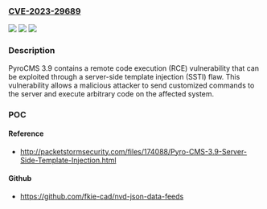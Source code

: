 ### [CVE-2023-29689](https://cve.mitre.org/cgi-bin/cvename.cgi?name=CVE-2023-29689)
![](https://img.shields.io/static/v1?label=Product&message=n%2Fa&color=blue)
![](https://img.shields.io/static/v1?label=Version&message=n%2Fa&color=blue)
![](https://img.shields.io/static/v1?label=Vulnerability&message=n%2Fa&color=brighgreen)

### Description

PyroCMS 3.9 contains a remote code execution (RCE) vulnerability that can be exploited through a server-side template injection (SSTI) flaw. This vulnerability allows a malicious attacker to send customized commands to the server and execute arbitrary code on the affected system.

### POC

#### Reference
- http://packetstormsecurity.com/files/174088/Pyro-CMS-3.9-Server-Side-Template-Injection.html

#### Github
- https://github.com/fkie-cad/nvd-json-data-feeds

